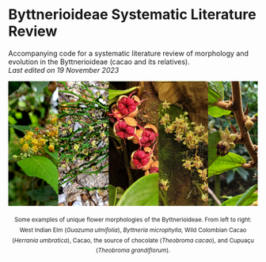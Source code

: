 # Byttnerioideae Systematic Literature Review
Accompanying code for a systematic literature review of morphology and evolution in the Byttnerioideae (cacao and its relatives).   
*Last edited on 19 November 2023*   

<p align="center">
<a href="url"><img src="https://github.com/aubricot/bytt_syslitrev/blob/main/bytt_sysrev_banner.png" align="middle" width="900" ></a></p>   

<p align="center">
<sub>Some examples of unique flower morphologies of the Byttnerioideae. From left to right: West Indian Elm (<i>Guazuma ulmifolia</i>), <i>Byttneria microphylla</i>, Wild Colombian Cacao (<i>Herrania umbratica</i>), Cacao, the source of chocolate (<i>Theobroma cacao</i>), and Cupuaçu (<i>Theobroma grandiflorum</i>).</sub>

